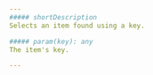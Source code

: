 ```yaml
---
##### shortDescription
Selects an item found using a key.

##### param(key): any
The item's key.

---
```


